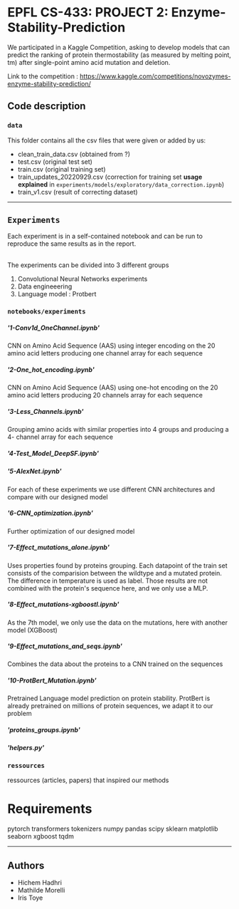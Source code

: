 # EPFL CS-433: PROJECT 2: Enzyme-Stability-Prediction


We participated in a Kaggle Competition, asking to develop models that can predict the ranking of protein thermostability (as measured by melting point, tm) after single-point amino acid mutation and deletion.

Link to the competition : https://www.kaggle.com/competitions/novozymes-enzyme-stability-prediction/





## Code description 


### `data`

This folder contains all the csv files that were given or added by us:
* clean_train_data.csv (obtained from ?)
* test.csv (original test set)
* train.csv (original training set)
* train_updates_20220929.csv  (correction for training set **usage explained** in `experiments/models/exploratory/data_correction.ipynb`)
* train_v1.csv (result of correcting dataset)



---
## `Experiments`
Each experiment is in a self-contained notebook and can be run to reproduce the same results as in the report.

<br> The experiments can be divided into 3 different groups


<ol>
  <li>Convolutional Neural Networks experiments</li>
  <li>Data engineeering</li>
  <li>Language model : Protbert</li>
</ol>




### `notebooks/experiments`

##### '1-Conv1d_OneChannel.ipynb' 

CNN on Amino Acid Sequence (AAS) using integer encoding on the 20 amino acid letters producing one channel array for each sequence

##### '2-One_hot_encoding.ipynb'
CNN on Amino Acid Sequence (AAS) using one-hot encoding on the 20 amino acid letters producing 20  channels array for each sequence
##### '3-Less_Channels.ipynb'
Grouping  amino acids with similar properties into 4 groups and producing a 4- channel array for each sequence 


##### '4-Test_Model_DeepSF.ipynb'
##### '5-AlexNet.ipynb'
For each of these experiments we use different CNN architectures and compare with our designed model

##### '6-CNN_optimization.ipynb'
Further optimization of our designed model 

##### '7-Effect_mutations_alone.ipynb'
Uses properties found by proteins grouping. Each datapoint of the train set consists of the comparision between the wildtype and a mutated protein. The difference in temperature is used as label. Those results are not combined with the protein's sequence here, and we only use a MLP.

##### '8-Effect_mutations-xgboostl.ipynb'
As the 7th model, we only use the data on the mutations, here with another model (XGBoost)

##### '9-Effect_mutations_and_seqs.ipynb'
Combines the data about the proteins to a CNN trained on the sequences


##### '10-ProtBert_Mutation.ipynb'
Pretrained Language model prediction on protein stability.
ProtBert is already pretrained on millions of protein sequences, we adapt it to our problem


##### 'proteins_groups.ipynb'
##### 'helpers.py'


### `ressources`

ressources (articles, papers) that inspired our methods


# Requirements 
pytorch 
transformers 
tokenizers
numpy
pandas
scipy
sklearn
matplotlib
seaborn
xgboost
tqdm


---
## Authors 

* Hichem Hadhri
* Mathilde Morelli
* Iris Toye


